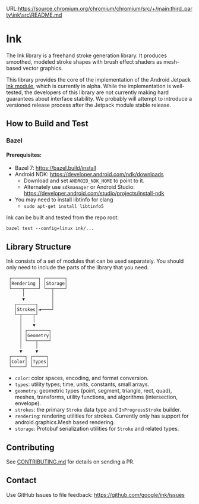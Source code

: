 URL:https://source.chromium.org/chromium/chromium/src/+/main:third_party\ink\src\README.md
# Ink

The Ink library is a freehand stroke generation library. It produces smoothed,
modeled stroke shapes with brush effect shaders as mesh-based vector graphics.

This library provides the core of the implementation of the Android Jetpack
[Ink module](https://developer.android.com/jetpack/androidx/releases/ink), which
is currently in alpha. While the implementation is well-tested, the developers
of this library are not currently making hard guarantees about interface
stability. We probably will attempt to introduce a versioned release process
after the Jetpack module stable release.

## How to Build and Test

### Bazel

#### Prerequisites:

*   Bazel 7: https://bazel.build/install
*   Android NDK: https://developer.android.com/ndk/downloads
    *   Download and set `ANDROID_NDK_HOME` to point to it.
    *   Alternately use `sdkmanager` or Android Studio:
        https://developer.android.com/studio/projects/install-ndk
*   You may need to install libtinfo for clang
    *   `sudo apt-get install libtinfo5`

Ink can be built and tested from the repo root:

```shell
bazel test --config=linux ink/...
```

## Library Structure

Ink consists of a set of modules that can be used separately. You should only
need to include the parts of the library that you need.

```
 ┌──────────┐ ┌───────┐
 │Rendering │ │Storage│
 └────┬─────┘ └──┬────┘
      │          │
      ▼          │
   ┌───────┐     │
   │Strokes│◄────┘
   └─┬────┬┘
     │    │
     │    ▼
     │ ┌────────┐
     │ │Geometry│
     │ └───┬────┘
     │     │
     ▼     ▼
 ┌─────┐ ┌─────┐
 │Color│ │Types│
 └─────┘ └─────┘
```

*   `color`: color spaces, encoding, and format conversion.
*   `types`: utility types; time, units, constants, small arrays.
*   `geometry`: geometric types (point, segment, triangle, rect, quad), meshes,
    transforms, utility functions, and algorithms (intersection, envelope).
*   `strokes`: the primary `Stroke` data type and `InProgressStroke` builder.
*   `rendering`: rendering utilities for strokes. Currently only has support for
    android.graphics.Mesh based rendering.
*   `storage`: Protobuf serialization utilities for `Stroke` and related types.

## Contributing

See [CONTRIBUTING.md](CONTRIBUTING.md) for details on sending a PR.

## Contact

Use GitHub Issues to file feedback: https://github.com/google/ink/issues
